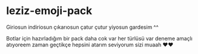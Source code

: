 # leziz-emoji-pack
Giriosun indiriosun çıkarıosun çatur çutur yiyosun gardesim ^^

Botlar için hazırladığım bir pack daha cok var her türlüsü var deneme amaçlı atıyoreem zaman geçtikçe hepsini atarım seviyorum sizi muaah ❤️❤️


